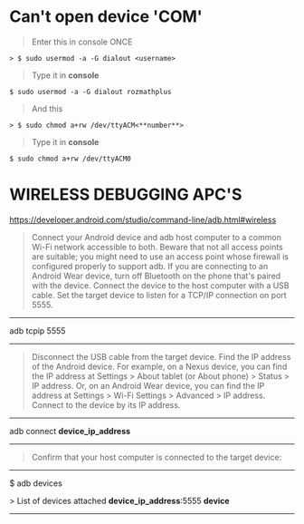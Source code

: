 # Can't open device 'COM'

> Enter this in console ONCE

```
> $ sudo usermod -a -G dialout <username>
```

> Type it in **console**

```
$ sudo usermod -a -G dialout rozmathplus
```

> And this 

```
> $ sudo chmod a+rw /dev/ttyACM<**number**>
```

> Type it in **console**

```
$ sudo chmod a+rw /dev/ttyACM0
```





# WIRELESS DEBUGGING APC'S

https://developer.android.com/studio/command-line/adb.html#wireless

> Connect your Android device and adb host computer to a common Wi-Fi network accessible to both. Beware that not all access points are suitable; you might need to use an access point whose firewall is configured properly to support adb.
If you are connecting to an Android Wear device, turn off Bluetooth on the phone that's paired with the device.
Connect the device to the host computer with a USB cable.
Set the target device to listen for a TCP/IP connection on port 5555.

***
adb tcpip 5555
***

> Disconnect the USB cable from the target device.
Find the IP address of the Android device. For example, on a Nexus device, you can find the IP address at Settings > About tablet (or About phone) > Status > IP address. Or, on an Android Wear device, you can find the IP address at Settings > Wi-Fi Settings > Advanced > IP address.
Connect to the device by its IP address.

***
adb connect **device_ip_address**
***

> Confirm that your host computer is connected to the target device:

***
$ adb devices

\> List of devices attached
**device_ip_address**:5555 **device**
***
